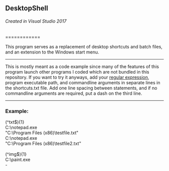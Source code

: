## DesktopShell
###### <em>Created in Visual Studio 2017</em>
============

This program serves as a replacement of desktop shortcuts and batch files, and an extension to the Windows start menu.

____

This is mostly meant as a code example since many of the features of this program launch other programs I coded which are not bundled in this repository. If you want to try it anyways, add your [regular expression](https://regexr.com/), program executable path, and commandline arguments in separate lines in the shortcuts.txt file. Add one line spacing between statements, and if no commandline arguments are required, put a dash on the third line.

***

### Example:

<p>
(^txt$){1}<br>
C:\notepad.exe<br>
"C:\Program Files (x86)\testfile.txt"<br>
C:\notepad.exe<br>
"C:\Program Files (x86)\testfile2.txt"<br>
<br>
(^img$){1}<br>
C:\paint.exe<br>
-</p>
